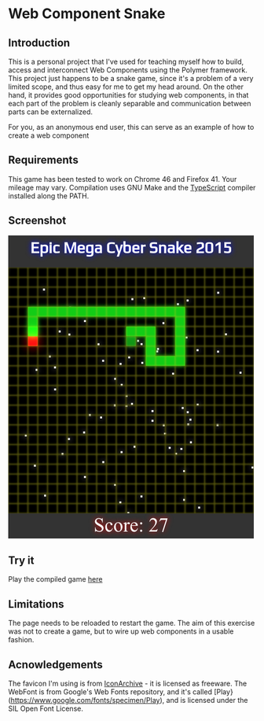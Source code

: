 # Web Component Snake

## Introduction

This is a personal project that I've used for teaching myself how to build, access and interconnect Web Components using the Polymer framework.
This project just happens to be a snake game, since it's a problem of a very limited scope, and thus easy for me to get my head around. On the other hand, it provides good opportunities for studying web components, in that each part of the problem is cleanly separable and communication between parts can be externalized.

For you, as an anonymous end user, this can serve as an example of how to create a web component

## Requirements

This game has been tested to work on Chrome 46 and Firefox 41. Your mileage may vary.
Compilation uses GNU Make and the [TypeScript](http://www.typescriptlang.org/) compiler installed along the PATH.

## Screenshot

![screenshot](screenshot.jpg "Snake Game in Action")

## Try it

Play the compiled game [here](http://uncoolbens.org/snake/)

## Limitations

The page needs to be reloaded to restart the game. The aim of this exercise was not to create a game, but to wire up web components in a usable fashion.

## Acnowledgements 

The favicon I'm using is from [IconArchive](http://www.iconarchive.com/show/animal-icons-by-martin-berube/snake-icon.html) - it is licensed as freeware.
The WebFont is from Google's Web Fonts repository, and it's called [Play}(https://www.google.com/fonts/specimen/Play), and is licensed under the SIL Open Font License.

